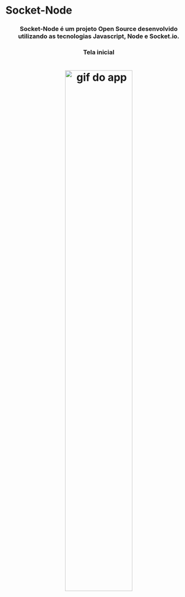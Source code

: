 # Socket-Node

<h3 align="center">

Socket-Node é um projeto Open Source desenvolvido  utilizando as tecnologias Javascript, Node e Socket.io.

</h3>

<h3 align="center">Tela inicial</h3>
<h1 align="center">
  <img  src="https://github.com/Spinnafre/DAVICOMMERCE/blob/master/Home.gif" alt="gif do app" width=60% height=60%>
</h1>
